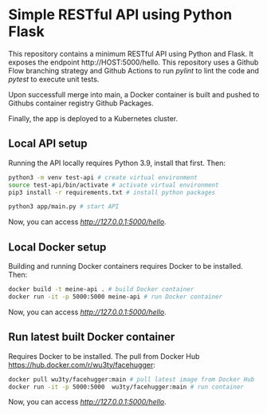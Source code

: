 # Simple RESTful API using Python Flask

This repository contains a minimum RESTful API using Python and Flask. It exposes the endpoint http://HOST:5000/hello. This repository uses a Github Flow branching strategy and Github Actions to run _pylint_ to lint the code and _pytest_ to execute unit tests.

Upon successfull merge into main, a Docker container is built and pushed to Githubs container registry Github Packages.

Finally, the app is deployed to a Kubernetes cluster.

## Local API setup

Running the API locally requires Python 3.9, install that first. Then:

``` bash
python3 -m venv test-api # create virtual environment
source test-api/bin/activate # activate virtual environment
pip3 install -r requirements.txt # install python packages

python3 app/main.py # start API
```

Now, you can access _http://127.0.0.1:5000/hello_.

## Local Docker setup

Building and running Docker containers requires Docker to be installed. Then:
``` bash
docker build -t meine-api . # build Docker container
docker run -it -p 5000:5000 meine-api # run Docker container
```

Now, you can access _http://127.0.0.1:5000/hello_.

## Run latest built Docker container

Requires Docker to be installed. The pull from Docker Hub https://hub.docker.com/r/wu3ty/facehugger:
``` bash
docker pull wu3ty/facehugger:main # pull latest image from Docker Hub
docker run -it -p 5000:5000  wu3ty/facehugger:main # run container
```

Now, you can access _http://127.0.0.1:5000/hello_.
